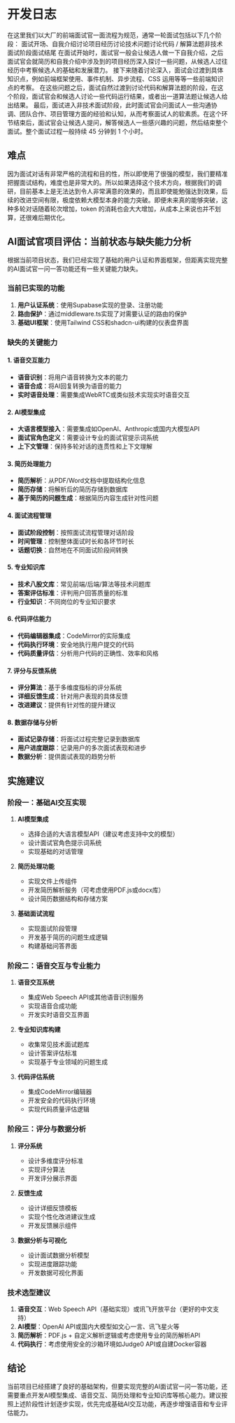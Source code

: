 # 开发日志

在这里我们以大厂的前端面试官一面流程为规范，通常一轮面试包括以下几个阶段：
面试开场、自我介绍讨论项目经历讨论技术问题讨论代码 / 解算法题非技术面试阶段面试结尾
在面试开始时，面试官一般会让候选人做一下自我介绍，之后面试官会就简历和自我介绍中涉及到的项目经历深入探讨一些问题，从候选人过往经历中考察候选人的基础和发展潜力。
接下来随着讨论深入，面试会过渡到具体知识点，例如前端框架使用、事件机制、异步流程、CSS 运用等等一些前端知识点的考察。
在这些问题之后，面试自然过渡到讨论代码和解算法题的阶段，在这个阶段，面试官会和候选人讨论一些代码运行结果，或者出一道算法题让候选人给出结果。
最后，面试进入非技术面试阶段，此时面试官会问面试人一些沟通协调、团队合作、项目管理方面的经验和认知，从而考察面试人的软素质。在这个环节结束后，面试官会让候选人提问，解答候选人一些感兴趣的问题，然后结束整个面试。整个面试过程一般持续 45 分钟到 1 个小时。

## 难点

因为面试对话有非常严格的流程和目的性，所以即使用了很强的模型，我们要精准把握面试结构，难度也是非常大的。所以如果选择这个技术方向，根据我们的调研，目前基本上是无法达到令人非常满意的效果的，而且即使能勉强达到效果，后续的改进空间有限，极度依赖大模型本身的能力突破。即便未来真的能够突破，这种多轮对话随着轮次增加，token 的消耗也会大大增加，从成本上来说也并不划算，还很难后期优化。

## AI面试官项目评估：当前状态与缺失能力分析

根据当前项目状态，我们已经实现了基础的用户认证和界面框架，但距离实现完整的AI面试官一问一答功能还有一些关键能力缺失。

### 当前已实现的功能

1. **用户认证系统**：使用Supabase实现的登录、注册功能
2. **路由保护**：通过middleware.ts实现了对需要认证的路由的保护
3. **基础UI框架**：使用Tailwind CSS和shadcn-ui构建的仪表盘界面

### 缺失的关键能力

#### 1. 语音交互能力
- **语音识别**：将用户语音转换为文本的能力
- **语音合成**：将AI回复转换为语音的能力
- **实时语音处理**：需要集成WebRTC或类似技术实现实时语音交互

#### 2. AI模型集成
- **大语言模型接入**：需要集成如OpenAI、Anthropic或国内大模型API
- **面试官角色定义**：需要设计专业的面试官提示词系统
- **上下文管理**：保持多轮对话的连贯性和上下文理解

#### 3. 简历处理能力
- **简历解析**：从PDF/Word文档中提取结构化信息
- **简历存储**：将解析后的简历存储到数据库
- **基于简历的问题生成**：根据简历内容生成针对性问题

#### 4. 面试流程管理
- **面试阶段控制**：按照面试流程管理对话阶段
- **时间管理**：控制整体面试时长和各环节时长
- **话题切换**：自然地在不同面试阶段间转换

#### 5. 专业知识库
- **技术八股文库**：常见前端/后端/算法等技术问题库
- **答案评估标准**：评判用户回答质量的标准
- **行业知识**：不同岗位的专业知识要求

#### 6. 代码评估能力
- **代码编辑器集成**：CodeMirror的实际集成
- **代码执行环境**：安全地执行用户提交的代码
- **代码质量评估**：分析用户代码的正确性、效率和风格

#### 7. 评分与反馈系统
- **评分算法**：基于多维度指标的评分系统
- **详细反馈生成**：针对用户表现的具体反馈
- **改进建议**：提供有针对性的提升建议

#### 8. 数据存储与分析
- **面试记录存储**：将面试过程完整记录到数据库
- **用户进度跟踪**：记录用户的多次面试表现和进步
- **数据分析**：提供面试表现的趋势分析

## 实施建议

### 阶段一：基础AI交互实现

1. **AI模型集成**
   - 选择合适的大语言模型API（建议考虑支持中文的模型）
   - 设计面试官角色提示词系统
   - 实现基础的对话管理

2. **简历处理功能**
   - 实现文件上传组件
   - 开发简历解析服务（可考虑使用PDF.js或docx库）
   - 设计简历数据结构和存储方案

3. **基础面试流程**
   - 实现面试阶段管理
   - 开发基于简历的问题生成逻辑
   - 构建基础问答界面

### 阶段二：语音交互与专业能力

1. **语音交互系统**
   - 集成Web Speech API或其他语音识别服务
   - 实现语音合成功能
   - 开发实时语音交互界面

2. **专业知识库构建**
   - 收集常见技术面试题库
   - 设计答案评估标准
   - 实现基于专业领域的问题生成

3. **代码评估系统**
   - 集成CodeMirror编辑器
   - 开发安全的代码执行环境
   - 实现代码质量评估逻辑

### 阶段三：评分与数据分析

1. **评分系统**
   - 设计多维度评分标准
   - 实现评分算法
   - 开发评分展示界面

2. **反馈生成**
   - 设计详细反馈模板
   - 实现个性化改进建议生成
   - 开发反馈展示组件

3. **数据分析与可视化**
   - 设计面试数据分析模型
   - 实现进度跟踪功能
   - 开发数据可视化界面

### 技术选型建议

1. **语音交互**：Web Speech API（基础实现）或讯飞开放平台（更好的中文支持）
2. **AI模型**：OpenAI API或国内大模型如文心一言、讯飞星火等
3. **简历解析**：PDF.js + 自定义解析逻辑或考虑使用专业的简历解析API
4. **代码执行**：考虑使用安全的沙箱环境如Judge0 API或自建Docker容器

## 结论

当前项目已经搭建了良好的基础架构，但要实现完整的AI面试官一问一答功能，还需要重点开发AI模型集成、语音交互、简历处理和专业知识库等核心能力。建议按照上述阶段性计划逐步实现，优先完成基础AI交互功能，再逐步增强语音和专业评估能力。
